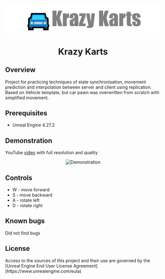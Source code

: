 <p align="center">
	<img src="Images/Splash.png" alt="Puzzle Platforms logo">
</p>
<h1 align="center">Krazy Karts</h1>

<h2>Overview</h2>
Project for practicing techniques of state synchronisation, movement prediction and interpolation between server and client using replication. Based on Vehicle template, but car pawn was overwritten from scratch with simplified movement.

<h2>Prerequisites</h2>
<ul>
	<li>Unreal Engine 4.27.2
</ul>

<h2>Demonstration</h2>
YouTube <a href="https://youtu.be/iHyT1ImCidM">video</a> with full resolution and quality
<p></p>
<p align="center">
	<img src="Images/Demonstration.gif" alt="Demonstration">
</p>
<h2>Controls</h2>
<ul>
	<li>W - move forward
	<li>S - move backward
	<li>A - rotate left
	<li>D - rotate right
</ul>

<h2>Known bugs</h2>
Did not find bugs

<h2>License</h2>
Access to the sources of this project and their use are governed by the [Unreal Engine End User License Agreement](https://www.unrealengine.com/eula)